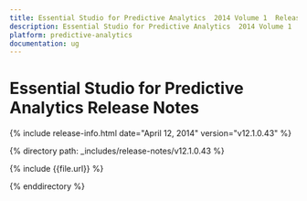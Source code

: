 ```yaml
---
title: Essential Studio for Predictive Analytics  2014 Volume 1  Release Notes  
description: Essential Studio for Predictive Analytics  2014 Volume 1  Release Notes  
platform: predictive-analytics
documentation: ug
---
```


# Essential Studio for Predictive Analytics  Release Notes  

{% include release-info.html date="April 12, 2014"  version="v12.1.0.43" %} 


{% directory path: _includes/release-notes/v12.1.0.43 %}

{% include {{file.url}} %}

{% enddirectory %}